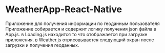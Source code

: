 ﻿# WeatherApp-React-Native
Приложение для получения информации по геоданным пользователя 
Приложение собирается и содержит логику получения json файла в App.js.
в Loading.js находится то что отображается при загрузке приложения.
в Weather.js отрисовывается следующий экран после загрузки и получения геоданных.
